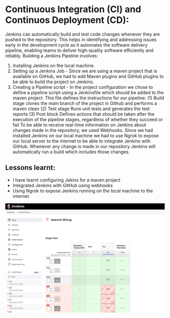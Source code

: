 #  Continuous Integration (CI) and Continuos Deployment (CD):

Jenkins can automatically build and test code changes whenever they are pushed to the repository. This helps in identifying and addressing issues early in the development cycle as it  automates the software delivery pipeline, enabling teams to deliver high-quality software efficiently and reliably.
Building a Jenkins Pipeline involves:
1. Installing Jenkins on the local machine.
2. Setting up a Jenkins Job - Since we are using a maven project that is available on GitHub, we had to add Maven plugins and GitHub plugins to be able to build the project on Jenkins. 
3. Creating a Pipeline script -  In the project configuration we chose to define a pipeline script using a Jenkinsfile which should be added to the maven project. This file defines the instructions for our pipeline:
                                 (1) Build stage
                                     clones the main branch of the project in Github and performs a maven clean 
                                 (2) Test stage
                                     Runs unit tests and generates the test reports
                                 (3) Post block
                                     Defines actions that should be taken after the execution of the pipeline stages, regardless of whether they succeed or fail
To be able to receive real-time information on Jenkins about changes made in the repository, we used Webhooks. Since we had installed Jenkins on our local machine we had to use Ngrok to expose our local server to the internet to be able to integrate Jenkins with GitHub. Whenever any change is made in our repository Jenkins will automatically run a build which includes those changes. 

## Lessons learnt:
- I have learnt configuring Jekins for a maven project
- Integrated Jenkins with GitHub using webhooks
- Using Ngrok to expose Jenkins running on the local machine to the internet. 

![](jenkins.png)



